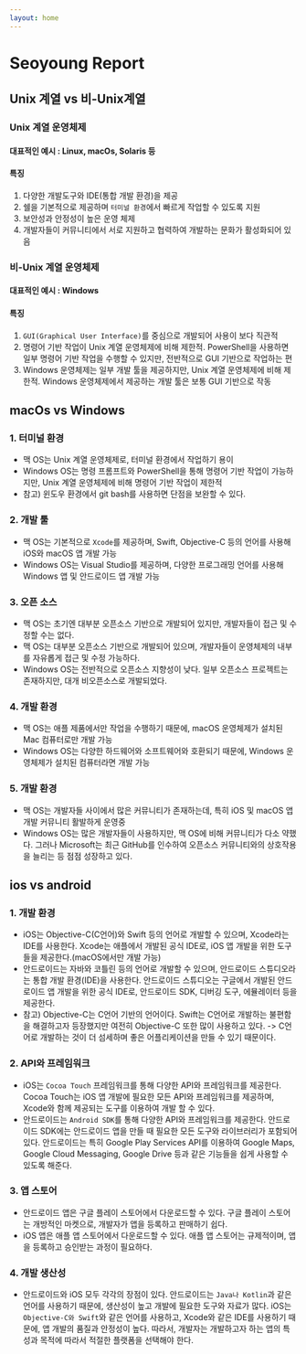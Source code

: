 ```yaml
---
layout: home
---
```


# Seoyoung Report


## Unix 계열 vs 비-Unix계열
### Unix 계열 운영체제
#### 대표적인 예시 : Linux, macOs, Solaris 등
#### 특징
1. 다양한 개발도구와 IDE(통합 개발 환경)을 제공
2. 쉘을 기본적으로 제공하며 `터미널 환경`에서 빠르게 작업할 수 있도록 지원
3. 보안성과 안정성이 높은 운영 체제
4. 개발자들이 커뮤니티에서 서로 지원하고 협력하여 개발하는 문화가 활성화되어 있음

### 비-Unix 계열 운영체제
#### 대표적인 예시 : Windows
#### 특징
1. `GUI(Graphical User Interface)`를 중심으로 개발되어 사용이 보다 직관적
2. 명령어 기반 작업이 Unix 계열 운영체제에 비해 제한적. PowerShell을 사용하면 일부 명령어 기반 작업을 수행할 수 있지만, 전반적으로 GUI 기반으로 작업하는 편
3. Windows 운영체제는 일부 개발 툴을 제공하지만, Unix 계열 운영체제에 비해 제한적. Windows 운영체제에서 제공하는 개발 툴은 보통 GUI 기반으로 작동

## macOs vs Windows
### 1. 터미널 환경
- 맥 OS는 Unix 계열 운영체제로, 터미널 환경에서 작업하기 용이
- Windows OS는 명령 프롬프트와 PowerShell을 통해 명령어 기반 작업이 가능하지만, Unix 계열 운영체제에 비해 명령어 기반 작업이 제한적
- 참고) 윈도우 환경에서 git bash를 사용하면 단점을 보완할 수 있다.

### 2. 개발 툴
- 맥 OS는 기본적으로 `Xcode`를 제공하며, Swift, Objective-C 등의 언어를 사용해 iOS와 macOS 앱 개발 가능
- Windows OS는 Visual Studio를 제공하며, 다양한 프로그래밍 언어를 사용해 Windows 앱 및 안드로이드 앱 개발 가능

### 3. 오픈 소스
- 맥 OS는 초기엔 대부분 오픈소스 기반으로 개발되어 있지만, 개발자들이 접근 및 수정할 수는 없다.
- 맥 OS는 대부분 오픈소스 기반으로 개발되어 있으며, 개발자들이 운영체제의 내부를 자유롭게 접근 및 수정 가능하다.
- Windows OS는 전반적으로 오픈소스 지향성이 낮다. 일부 오픈소스 프로젝트는 존재하지만, 대개 비오픈소스로 개발되었다.

### 4. 개발 환경
- 맥 OS는 애플 제품에서만 작업을 수행하기 때문에, macOS 운영체제가 설치된 Mac 컴퓨터로만 개발 가능
- Windows OS는 다양한 하드웨어와 소프트웨어와 호환되기 때문에, Windows 운영체제가 설치된 컴퓨터라면 개발 가능


### 5. 개발 환경
- 맥 OS는 개발자들 사이에서 많은 커뮤니티가 존재하는데, 특히 iOS 및 macOS 앱 개발 커뮤니티 활발하게 운영중
- Windows OS는 많은 개발자들이 사용하지만, 맥 OS에 비해 커뮤니티가 다소 약했다. 그러나 Microsoft는 최근 GitHub를 인수하여 오픈소스 커뮤니티와의 상호작용을 늘리는 등 점점 성장하고 있다.

## ios vs android
### 1. 개발 환경
- iOS는 Objective-C(C언어)와 Swift 등의 언어로 개발할 수 있으며, Xcode라는 IDE를 사용한다. Xcode는 애플에서 개발된 공식 IDE로, iOS 앱 개발을 위한 도구들을 제공한다.(macOS에서만 개발 가능)
- 안드로이드는 자바와 코틀린 등의 언어로 개발할 수 있으며, 안드로이드 스튜디오라는 통합 개발 환경(IDE)을 사용한다. 안드로이드 스튜디오는 구글에서 개발된 안드로이드 앱 개발을 위한 공식 IDE로, 안드로이드 SDK, 디버깅 도구, 에뮬레이터 등을 제공한다.
- 참고) Objective-C는 C언어 기반의 언어이다. Swift는 C언어로 개발하는 불편함을 해결하고자 등장했지만 여전히 Objective-C 또한 많이 사용하고 있다.
-> C언어로 개발하는 것이 더 섬세하며 좋은 어플리케이션을 만들 수 있기 때문이다.

### 2. API와 프레임워크
- iOS는 `Cocoa Touch` 프레임워크를 통해 다양한 API와 프레임워크를 제공한다. Cocoa Touch는 iOS 앱 개발에 필요한 모든 API와 프레임워크를 제공하며, Xcode와 함께 제공되는 도구를 이용하여 개발 할 수 있다.
- 안드로이드는 `Android SDK`를 통해 다양한 API와 프레임워크를 제공한다. 안드로이드 SDK에는 안드로이드 앱을 만들 때 필요한 모든 도구와 라이브러리가 포함되어 있다. 안드로이드는 특히 Google Play Services API를 이용하여 Google Maps, Google Cloud Messaging, Google Drive 등과 같은 기능들을 쉽게 사용할 수 있도록 해준다.

### 3. 앱 스토어
- 안드로이드 앱은 구글 플레이 스토어에서 다운로드할 수 있다. 구글 플레이 스토어는 개방적인 마켓으로, 개발자가 앱을 등록하고 판매하기 쉽다.
- iOS 앱은 애플 앱 스토어에서 다운로드할 수 있다. 애플 앱 스토어는 규제적이며, 앱을 등록하고 승인받는 과정이 필요하다.

### 4. 개발 생산성
- 안드로이드와 iOS 모두 각각의 장점이 있다. 안드로이드는 `Java나 Kotlin`과 같은 언어를 사용하기 때문에, 생산성이 높고 개발에 필요한 도구와 자료가 많다. iOS는 `Objective-C와 Swift`와 같은 언어를 사용하고, Xcode와 같은 IDE를 사용하기 때문에, 앱 개발의 품질과 안정성이 높다. 따라서, 개발자는 개발하고자 하는 앱의 특성과 목적에 따라서 적절한 플랫폼을 선택해야 한다.